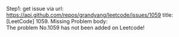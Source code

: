 Step1: get issue via url: https://api.github.com/repos/grandyang/leetcode/issues/1059 
 title:[LeetCode] 1059. Missing Problem 
 body:  
 The problem No.1059 has not been added on Leetcode!